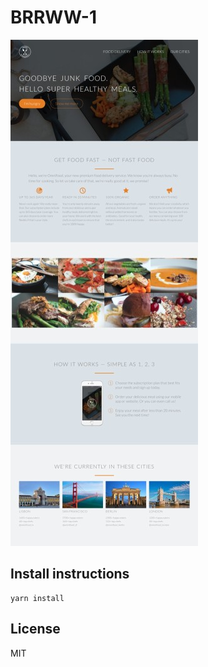 # BRRWW-1

![Screenshot of BRRWW-1](docs/Screenshot_Omnifood.small.jpg)

## Install instructions

```
yarn install
```

## License

MIT
